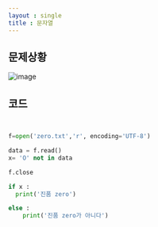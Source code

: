 ```yaml
---
layout : single
title : 문자열
---
```



## 문제상황

![image](https://user-images.githubusercontent.com/80247960/111965260-e321ba80-8b38-11eb-9776-24d85ca46d30.png)


## 코드

~~~python


f=open('zero.txt','r', encoding='UTF-8')

data = f.read()
x= 'O' not in data

f.close

if x :
  print('진품 zero')

else : 
    print('진품 zero가 아니다')
     
    
~~~
